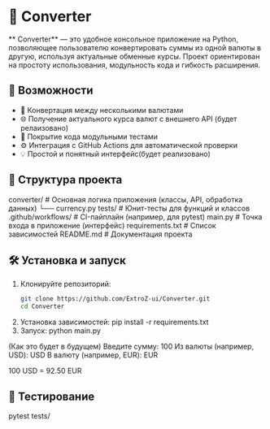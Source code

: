 # 💱  Converter

** Converter** — это удобное консольное приложение на Python, позволяющее пользователю конвертировать суммы из одной валюты в другую, используя актуальные обменные курсы. Проект ориентирован на простоту использования, модульность кода и гибкость расширения.

## 🚀 Возможности

- 🔄 Конвертация между несколькими валютами
- 🌐 Получение актуального курса валют с внешнего API (будет релаизовано)
- 🧪 Покрытие кода модульными тестами
- ⚙️ Интеграция с GitHub Actions для автоматической проверки
- 💡 Простой и понятный интерфейс(будет реализовано)

## 📂 Структура проекта
converter/ # Основная логика приложения (классы, API, обработка данных)
└── currency.py
tests/ # Юнит-тесты для функций и классов
.github/workflows/ # CI-пайплайн (например, для pytest)
main.py # Точка входа в приложение (интерфейс)
requirements.txt # Список зависимостей
README.md # Документация проекта

## 🛠️ Установка и запуск

1. Клонируйте репозиторий:
   ```bash
   git clone https://github.com/ExtroZ-ui/Converter.git
   cd Converter
2. Установка зависимостей:
  pip install -r requirements.txt
3. Запуск:
  python main.py

(Как это будет в будущем)
Введите сумму: 100
Из валюты (например, USD): USD
В валюту (например, EUR): EUR

100 USD = 92.50 EUR

## 🧪 Тестирование
pytest tests/
